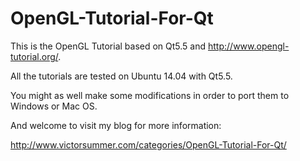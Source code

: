 # OpenGL-Tutorial-For-Qt
This is the OpenGL Tutorial based on Qt5.5 and http://www.opengl-tutorial.org/.

All the tutorials are tested on Ubuntu 14.04 with Qt5.5.

You might as well make some modifications in order to port them to Windows or Mac OS.



And welcome to visit my blog for more information:

http://www.victorsummer.com/categories/OpenGL-Tutorial-For-Qt/
